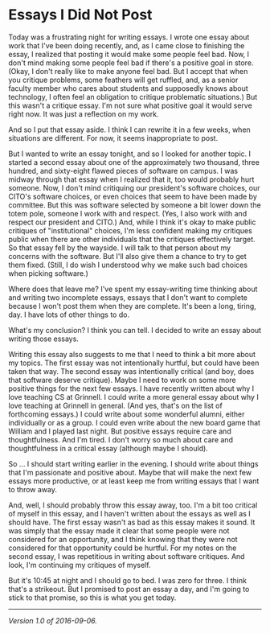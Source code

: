Essays I Did Not Post
=====================

Today was a frustrating night for writing essays.  I wrote one essay about
work that I've been doing recently, and, as I came close to finishing
the essay, I realized that posting it would make some people feel bad.
Now, I don't mind making some people feel bad if there's a positive
goal in store.  (Okay, I don't really like to make anyone feel bad.
But I accept that when you critique problems, some feathers will get
ruffled, and, as a senior faculty member who cares about students
and supposedly knows about technology, I often feel an obligation to
critique problematic situations.)  But this wasn't a critique essay.
I'm not sure what positive goal it would serve right now.  It was just
a reflection on my work.

And so I put that essay aside.  I think I can rewrite it in a few weeks,
when situations are different.  For now, it seems inappropriate
to post.

But I wanted to write an essay tonight, and so I looked for another topic.
I started a second essay about one of the approximately two thousand,
three hundred, and sixty-eight flawed pieces of software on campus.
I was midway through that essay when I realized that it, too would
probably hurt someone.  Now, I don't mind critiquing our president's
software choices, our CITO's software choices, or even choices that
seem to have been made by committee.  But this was software selected by
someone a bit lower down the totem pole, someone I work with and respect.
(Yes, I also work with and respect our president and CITO.)  And, while I
think it's okay to make public critiques of "institutional" choices, I'm
less confident making my critiques public when there are other individuals
that the critiques effectively target.  So that essay fell by the wayside.
I will talk to that person about my concerns with the software.  But I'll
also give them a chance to try to get them fixed.  (Still, I do wish I
understood why we make such bad choices when picking software.)

Where does that leave me?  I've spent my essay-writing time thinking 
about and writing two incomplete essays, essays that I don't want to 
complete because I won't post them when they are complete.  It's been a
long, tiring, day.  I have lots of other things to do.  

What's my conclusion?  I think you can tell.  I decided to write
an essay about writing those essays.

Writing this essay also suggests to me that I need to think a bit
more about my topics.  The first essay was not intentionally hurtful,
but could have been taken that way.  The second essay was intentionally
critical (and boy, does that software deserve critique).  Maybe I need
to work on some more positive things for the next few essays.  I have
recently written about why I love teaching CS at Grinnell.  I could 
write a more general essay about why I love teaching at Grinnell in
general.  (And yes, that's on the list of forthcoming essays.)  I could
write about some wonderful alumni, either individually or as a group.
I could even write about the new board game that William and I played
last night.  But positive essays require care and thoughtfulness.  And
I'm tired.  I don't worry so much about care and thoughtfulness in a
critical essay (although maybe I should).

So ... I should start writing earlier in the evening.  I should write
about things that I'm passionate and positive about.  Maybe that will
make the next few essays more productive, or at least keep me from
writing essays that I want to throw away.

And, well, I should probably throw this essay away, too.  I'm a bit
too critical of myself in this essay, and I haven't written about the
essays as well as I should have.  The first essay wasn't as bad as this
essay makes it sound.  It was simply that the essay made it clear that
some people were not considered for an opportunity, and I think knowing
that they were not considered for that opportunity could be hurtful.
For my notes on the second essay, I was repetitious in writing about
software critiques.  And look, I'm continuing my critiques of myself.

But it's 10:45 at night and I should go to bed.  I was zero for three.
I think that's a strikeout.  But I promised to post an essay a day, and
I'm going to stick to that promise, so this is what you get today.

---

*Version 1.0 of 2016-09-06.*
